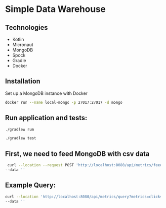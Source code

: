 # Simple Data Warehouse

## Technologies
<ul>
<li>Kotlin</li>
<li>Micronaut</li>
<li>MongoDB</li>
<li>Spock</li>
<li>Gradle</li>
<li>Docker</li>
</ul>

## Installation

Set up a MongoDB instance with Docker
```bash
docker run --name local-mongo -p 27017:27017 -d mongo
 ```

## Run application and tests:

```bash
./gradlew run

./gradlew test
```

## First, we need to feed MongoDB with csv data

```bash
 curl --location --request POST 'http://localhost:8080/api/metrics/feed-data?filename=data-source' \
--data ''
```

## Example Query:

```bash
curl --location 'http://localhost:8080/api/metrics/query?metrics=clicks&campaign=Adventmarkt%20Touristik&groupedBy=campaign%2Cdatasource' \
--data ''
```



